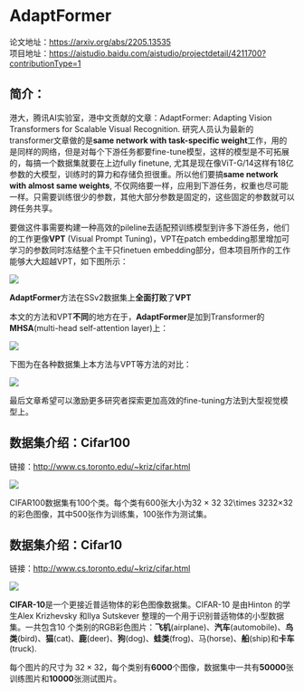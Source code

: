 # AdaptFormer

论文地址：https://arxiv.org/abs/2205.13535  
项目地址：https://aistudio.baidu.com/aistudio/projectdetail/4211700?contributionType=1

## 简介：

港大，腾讯AI实验室，港中文贡献的文章：AdaptFormer: Adapting Vision Transformers for Scalable Visual Recognition. 研究人员认为最新的transformer文章做的是**same network with task-specific weight**工作，用的是同样的网络，但是对每个下游任务都要fine-tune模型，这样的模型是不可拓展的，每搞一个数据集就要在上边fully finetune, 尤其是现在像ViT-G/14这样有18亿参数的大模型，训练时的算力和存储负担很重。所以他们要搞**same network with almost same weights**, 不仅网络要一样，应用到下游任务，权重也尽可能一样。只需要训练很少的参数，其他大部分参数是固定的，这些固定的参数就可以跨任务共享。

要做这件事需要构建一种高效的pileline去适配预训练模型到许多下游任务，他们的工作更像**VPT** (Visual Prompt Tuning)，VPT在patch embedding那里增加可学习的参数同时冻结整个主干只finetuen embedding部分，但本项目所作的工作能够大大超越VPT，如下图所示：

![](https://ai-studio-static-online.cdn.bcebos.com/f76529af9d20462d8f0ba44d48a15da578875da0808a47adb2c22863b4905f17)

**AdaptFormer**方法在SSv2数据集上**全面打败**了**VPT**

本文的方法和VPT**不同**的地方在于，**AdaptFormer**是加到Transformer的**MHSA**(multi-head self-attention layer)上：

![](https://ai-studio-static-online.cdn.bcebos.com/c2c110235c8549cca3a79e92c774440a458afbca68f841b6902881da4c5fde38)


下图为在各种数据集上本方法与VPT等方法的对比：

![](https://ai-studio-static-online.cdn.bcebos.com/e967f3621daf4ca8853f72f5e4e584ef19bc846aa5e84118aabdce340ad4a934)


最后文章希望可以激励更多研究者探索更加高效的fine-tuning方法到大型视觉模型上。

## 数据集介绍：Cifar100

链接：http://www.cs.toronto.edu/~kriz/cifar.html

![](https://ai-studio-static-online.cdn.bcebos.com/7baff8d84907478294ca778385fca688741d14db13d841c39f0125c41f0a0ac4)


CIFAR100数据集有100个类。每个类有600张大小为32 × 32 32\times 3232×32的彩色图像，其中500张作为训练集，100张作为测试集。

## 数据集介绍：Cifar10

链接：http://www.cs.toronto.edu/~kriz/cifar.html

![](https://ai-studio-static-online.cdn.bcebos.com/15a8790a113d41418d6fc8563aeb4acd10da73b4b8c6488599fa9e7a01cc0833)

**CIFAR-10**是一个更接近普适物体的彩色图像数据集。CIFAR-10 是由Hinton 的学生Alex Krizhevsky 和Ilya Sutskever 整理的一个用于识别普适物体的小型数据集。一共包含10 个类别的RGB彩色图片：**飞机**(airplane)、**汽车**(automobile)、**鸟类**(bird)、**猫**(cat)、**鹿**(deer)、**狗**(dog)、**蛙类**(frog)、马(horse)、**船**(ship)和**卡车**(truck).

每个图片的尺寸为 $32\times 32$，每个类别有**6000**个图像，数据集中一共有**50000**张训练图片和**10000**张测试图片。
